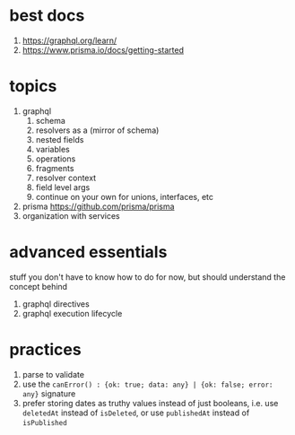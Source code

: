 # best docs

1. https://graphql.org/learn/
2. https://www.prisma.io/docs/getting-started

# topics

1. graphql
   1. schema
   2. resolvers as a (mirror of schema)
   3. nested fields
   4. variables
   5. operations
   6. fragments
   7. resolver context
   8. field level args
   9. continue on your own for unions, interfaces, etc
2. prisma https://github.com/prisma/prisma
3. organization with services

# advanced essentials

stuff you don't have to know how to do for now, but should understand the concept behind

1. graphql directives
2. graphql execution lifecycle

# practices

1. parse to validate
2. use the `canError() : {ok: true; data: any} | {ok: false; error: any}` signature
3. prefer storing dates as truthy values instead of just booleans, i.e. use `deletedAt` instead of `isDeleted`, or use `publishedAt` instead of `isPublished`
